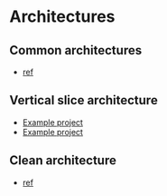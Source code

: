 # Architectures

## Common architectures
- [ref](https://docs.microsoft.com/en-us/dotnet/architecture/modern-web-apps-azure/common-web-application-architectures)

## Vertical slice architecture
- [Example project](https://github.com/jbogard/ContosoUniversityDotNetCore)
- [Example project](https://github.com/sandeepgangwar/Vertical-Slice-Architecture)

## Clean architecture
- [ref](https://fullstackmark.com/post/18/building-aspnet-core-web-apis-with-clean-architecture)